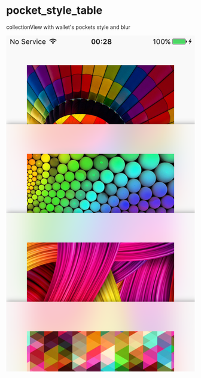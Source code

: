 # pocket_style_table
collectionView with wallet's pockets style and blur

![alt text](https://github.com/isaldin/pocket_style_table/blob/master/walletCollectionView.png)
